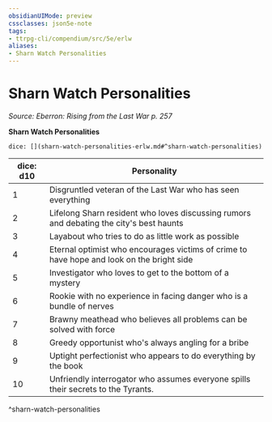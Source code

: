 ```yaml
---
obsidianUIMode: preview
cssclasses: json5e-note
tags:
- ttrpg-cli/compendium/src/5e/erlw
aliases:
- Sharn Watch Personalities
---
```

# Sharn Watch Personalities
*Source: Eberron: Rising from the Last War p. 257* 

**Sharn Watch Personalities**

`dice: [](sharn-watch-personalities-erlw.md#^sharn-watch-personalities)`

| dice: d10 | Personality |
|-----------|-------------|
| 1 | Disgruntled veteran of the Last War who has seen everything |
| 2 | Lifelong Sharn resident who loves discussing rumors and debating the city's best haunts |
| 3 | Layabout who tries to do as little work as possible |
| 4 | Eternal optimist who encourages victims of crime to have hope and look on the bright side |
| 5 | Investigator who loves to get to the bottom of a mystery |
| 6 | Rookie with no experience in facing danger who is a bundle of nerves |
| 7 | Brawny meathead who believes all problems can be solved with force |
| 8 | Greedy opportunist who's always angling for a bribe |
| 9 | Uptight perfectionist who appears to do everything by the book |
| 10 | Unfriendly interrogator who assumes everyone spills their secrets to the Tyrants. |
^sharn-watch-personalities